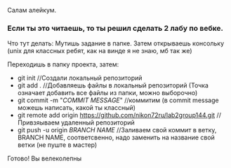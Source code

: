 Салам алейкум.
### Если ты это читаешь, то ты решил сделать 2 лабу по вебке. 
Что тут делать: 
Мутишь задание в папке. 
Затем открываешь консольку (unix для классных ребят, как на винде я не знаю, мб так же)

Переходишь в папку проекта, затем:

* git init //Создали локальный репозиторий
* git add . //Добавляешь файлы в локальный репозиторий (Точка означает добавить все файлы из папки, можно выборочно)
* git commit -m "*COMMIT MESSAGE*" //коммитим (в commit message можешь написать, какой ты классный)
* git remote add origin https://github.com/nikon72ru/lab2group144.git //Привзяываем удаленный репозиторий
* git push -u origin *BRANCH NAME* //Заливаем свой коммит в ветку, BRANCH NAME, соответсвенно, надо заменить на название свой ветки (не пуште в мастер)

Готово! Вы велеколепны 
